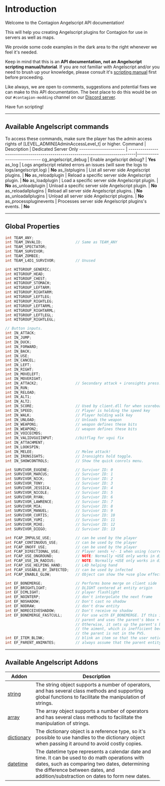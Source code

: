 Introduction
============

Welcome to the Contagion Angelscript API documentation!

This will help you creating Angelscript plugins for Contagion for use in servers as well as maps.

We provide some code examples in the dark area to the right whenever we feel it's needed.

Keep in mind that this is an **API documentation, not an Angelscript scripting manual/tutorial**. If you are not familiar with Angelscript and/or you need to brush up your knowledge, please consult it's [scripting manual](http://www.angelcode.com/angelscript/sdk/docs/manual/doc_script.html) first before proceeding.

Like always, we are open to comments, suggestions and potential fixes we can make to this API documentation. The best place to do this would be on our `#contagion-modding` channel on our [Discord server](https://discord.gg/monochrome).

Have fun scripting!

- - -

## Available Angelscript commands

To access these commands, make sure the player has the admin access rights of [LEVEL_ADMIN][AdminAccessLevel_t] or higher.
Command                 | Description                                                                      | Dedicated Server Only
----------------------- | ---------------------------------------------------------------------------------|-----------------------------
cg_angelscript_debug    | Enable angelscript debug?                                                        | **Yes**
as_log                  | Logs angelscript related errors an issues (will save the logs to logs/angelscript.log)       | **No**
as_listplugins          | List all server side Angelscript plugins.                                        | **No**
as_reloadplugin         | Reload a specific server side Angelscript plugin.                                | **No**
as_loadplugin           | Load a specific server side Angelscript plugin.                                  | **No**
as_unloadplugin         | Unload a specific server side Angelscript plugin.                                | **No**
as_reloadallplugins     | Reload all server side Angelscript plugins.                                      | **No**
as_unloadallplugins     | Unload all server side Angelscript plugins.                                      | **No**
as_processpluginevents  | Processes server side Angelscript plugins's events.                              | **No**

- - -

## Global Properties
```cpp
int TEAM_ANY;
int TEAM_INVALID;				// Same as TEAM_ANY
int TEAM_SPECTATOR;
int TEAM_SURVIVOR;
int TEAM_ZOMBIE;
int TEAM_L4D1_SURVIVOR;			// Unused

int HITGROUP_GENERIC;
int HITGROUP_HEAD;
int HITGROUP_CHEST;
int HITGROUP_STOMACH;
int HITGROUP_LEFTARM;
int HITGROUP_RIGHTARM;
int HITGROUP_LEFTLEG;
int HITGROUP_RIGHTLEG;
int HITGROUP_LEFTARML;
int HITGROUP_RIGHTARML;
int HITGROUP_LEFTLEGL;
int HITGROUP_RIGHTLEGL;

// Button inputs.
int IN_ATTACK;
int IN_JUMP;
int IN_DUCK;
int IN_FORWARD;
int IN_BACK;
int IN_USE;
int IN_CANCEL;
int IN_LEFT;
int IN_RIGHT;
int IN_MOVELEFT;
int IN_MOVERIGHT;
int IN_ATTACK2;					// Secondary attack + ironsights press.
int IN_RUN;
int IN_RELOAD;
int IN_ALT1;
int IN_ALT2;
int IN_SCORE;					// Used by client.dll for when scoreboard is held down
int IN_SPEED;					// Player is holding the speed key
int IN_WALK;					// Player holding walk key
int IN_UNLOAD;					// Unloads the weapon
int IN_WEAPON1;					// weapon defines these bits
int IN_WEAPON2;					// weapon defines these bits
int IN_VOICECMDS;
int IN_VALIDVGUIINPUT;			//bitflag for vgui fix
int IN_ATTACHMENT;
int IN_LOOKSPIN;
int IN_MELEE;					// Melee attack!
int IN_IRONSIGHTS;				// Ironsights hold toggle.
int IN_SHOWCONTROLS;			// Show the quick conrols menu.

int SURVIVOR_EUGENE;			// Survivor ID: 0
int SURVIVOR_MARCUS;			// Survivor ID: 1
int SURVIVOR_NICK;				// Survivor ID: 2
int SURVIVOR_TONY;				// Survivor ID: 3
int SURVIVOR_JESSICA;			// Survivor ID: 4
int SURVIVOR_NICOLE;			// Survivor ID: 5
int SURVIVOR_RYAN;				// Survivor ID: 6
int SURVIVOR_LAWRENCE;			// Survivor ID: 7
int SURVIVOR_MIA;				// Survivor ID: 8
int SURVIVOR_MANUEL;			// Survivor ID: 9
int SURVIVOR_CURTIS;			// Survivor ID: 10
int SURVIVOR_YUMI;				// Survivor ID: 11
int SURVIVOR_MIKE;				// Survivor ID: 12
int SURVIVOR_DIEGO;				// Survivor ID: 13

int FCAP_IMPULSE_USE;			// can be used by the player
int FCAP_CONTINUOUS_USE;		// can be used by the player
int FCAP_ONOFF_USE;				// can be used by the player
int FCAP_DIRECTIONAL_USE;		// Player sends +/- 1 when using (currently only tracktrains)
int FCAP_USE_ONGROUND;			// NOTE: Normally +USE only works in direct line of sight.  Add these caps for additional searches
int FCAP_USE_IN_RADIUS;			// NOTE: Normally +USE only works in direct line of sight.  Add these caps for additional searches
int FCAP_USE_HELPING_HAND;		// L4D helping hand
int FCAP_USEABLE_BY_INFECTED;	// can be used by infected
int FCAP_ENABLE_GLOW;			// Object can show the +use glow effect

int EF_BONEMERGE;				// Performs bone merge on client side
int EF_BRIGHTLIGHT;				// DLIGHT centered at entity origin
int EF_DIMLIGHT;				// player flashlight
int EF_NOINTERP;				// don't interpolate the next frame
int EF_NOSHADOW;				// Don't cast no shadow
int EF_NODRAW;					// don't draw entity
int EF_NORECEIVESHADOW;			// Don't receive no shadow
int EF_BONEMERGE_FASTCULL;		// For use with EF_BONEMERGE. If this is set, then it places this ent's origin at its
								// parent and uses the parent's bbox + the max extents of the aiment.
								// Otherwise, it sets up the parent's bones every frame to figure out where to place
								// the aiment, which is inefficient because it'll setup the parent's bones even if
								// the parent is not in the PVS.
int EF_ITEM_BLINK;				// blink an item so that the user notices it.
int EF_PARENT_ANIMATES;			// always assume that the parent entity is animating
```

- - -

## Available Angelscript Addons

Addon                   | Description
----------------------- | ---------------------------------------------------------------------------------
[string](manual/doc_script_stdlib_string.html)                  | The string object supports a number of operators, and has several class methods and supporting global functions to facilitate the manipulation of strings.
[array](manual/doc_datatypes_arrays.html)                   | The array object supports a number of operators and has several class methods to facilitate the manipulation of strings.
[dictionary](manual/doc_datatypes_dictionary.html)              | The dictionary object is a reference type, so it's possible to use handles to the dictionary object when passing it around to avoid costly copies.
[datetime](manual/doc_script_stdlib_datetime.html)                | The datetime type represents a calendar date and time. It can be used to do math operations with dates, such as comparing two dates, determining the difference between dates, and addition/substraction on dates to form new dates.

